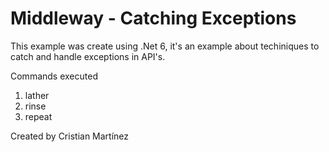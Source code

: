 # Middleway - Catching Exceptions

This example was create using .Net 6, it's an example about techiniques to catch and handle exceptions in API's. 

<p>Commands executed</p>
<ol>
  <li>lather</li>
  <li>rinse</li>
  <li>repeat</li>
</ol>

Created by Cristian Martínez
